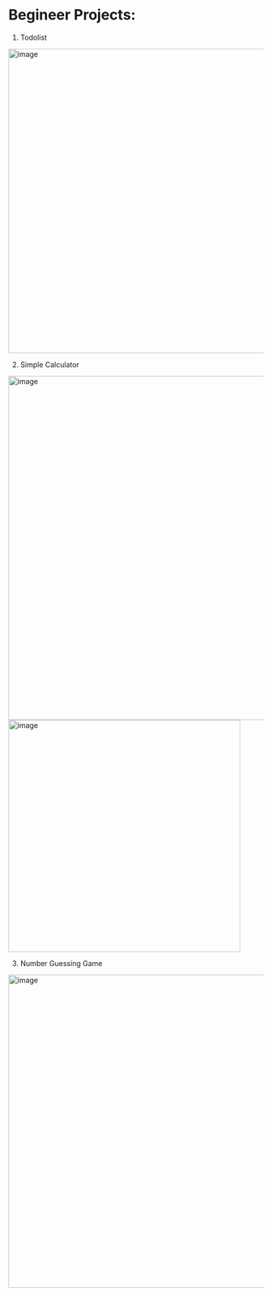 # Begineer Projects: 

1) Todolist
<img width="601" alt="image" src="https://github.com/TanushreeBorase/CODSOFT/assets/130696335/c0d457aa-fe38-45ff-9d4a-33968aaba328">


2) Simple Calculator
   
<img width="679" alt="image" src="https://github.com/TanushreeBorase/CODSOFT/assets/130696335/706def7a-6dd2-4619-ad47-013aa7dd7636">

<img width="458" alt="image" src="https://github.com/TanushreeBorase/CODSOFT/assets/130696335/6d2192e6-faf1-4e72-acd6-4017b70ba007">



3) Number Guessing Game
<img width="618" alt="image" src="https://github.com/TanushreeBorase/CODSOFT/assets/130696335/b57fee53-1bd8-457d-a11a-fd20a521fea3">

